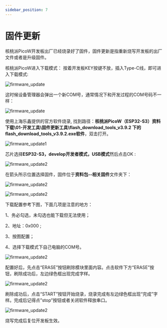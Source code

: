 ```yaml
---
sidebar_position: 7
---
```


# 固件更新

核桃派PicoW开发板出厂已经烧录好了固件，固件更新是指重新烧写开发板的出厂文件或者是升级固件。

核桃派PicoW进入下载模式：
按着开发板KEY按键不放，插入Type-C线，即可进入下载模式:

![firmware_update](./img/firmware_update/firmware_update0.png)

这时候设备管理器会弹出一个新COM号，通常情况下和开发过程的COM号码不一样：

![firmware_update](./img/firmware_update/firmware_update0_1.png)

使用上海乐鑫提供的官方软件烧录, 找到路径：**核桃派PicoW（ESP32-S3）资料下载\01-开发工具\固件更新工具\flash_download_tools_v3.9.2 下的flash_download_tools_v3.9.2.exe软件**，双击打开。

![firmware_update1](./img/firmware_update/firmware_update1.png)

芯片选择**ESP32-S3，develop开发者模式，USB模式**然后点击OK :

![firmware_update2](./img/firmware_update/firmware_update2.png)

在箭头所示位置选择固件，固件位于**资料包--相关固件**文件夹下：

![firmware_update2](./img/firmware_update/firmware_update3.png)

![firmware_update2](./img/firmware_update/firmware_update4.png)

下载配置参考下图，下面几项是注意的地方：

1、务必勾选，未勾选也能下载但无法使用；

2、地址：0x000 ;

3、按图配置；

4、选择下载模式下自己电脑的COM号。

![firmware_update2](./img/firmware_update/firmware_update5.png)

配置好后，先点击“ERASE”按钮刷除模块里面内容。点击软件下方“ERASE”按钮，刷除成功后，左边绿色框出现完成字样。

![firmware_update2](./img/firmware_update/firmware_update6.png)

刷除成功后，点击“START”按钮开始烧录，烧录完成有左边绿色框出现“完成”字样。完成后记得点”stop”按钮或者关闭软件释放串口。

![firmware_update2](./img/firmware_update/firmware_update7.png)

烧写完成后复位开发板生效。